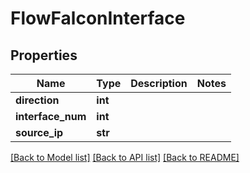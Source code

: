 # FlowFalconInterface

## Properties
Name | Type | Description | Notes
------------ | ------------- | ------------- | -------------
**direction** | **int** |  | 
**interface_num** | **int** |  | 
**source_ip** | **str** |  | 

[[Back to Model list]](../README.md#documentation-for-models) [[Back to API list]](../README.md#documentation-for-api-endpoints) [[Back to README]](../README.md)

